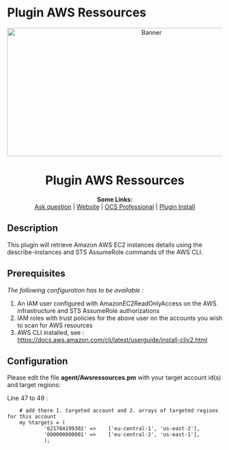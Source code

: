 # Plugin AWS Ressources

<p align="center">
  <img src="https://cdn.ocsinventory-ng.org/common/banners/banner660px.png" height=300 width=660 alt="Banner">
</p>

<h1 align="center">Plugin AWS Ressources</h1>
<p align="center">
  <b>Some Links:</b><br>
  <a href="http://ask.ocsinventory-ng.org">Ask question</a> |
  <a href="https://www.ocsinventory-ng.org/?utm_source=github-ocs">Website</a> |
  <a href="https://www.ocsinventory-ng.org/en/#ocs-pro-en">OCS Professional</a> |
  <a href="https://wiki.ocsinventory-ng.org/10.Plugin-engine/Using-plugins-installer/">Plugin Install</a>
</p>

## Description

This plugin will retrieve Amazon AWS EC2 instances details using the describe-instances and STS AssumeRole commands of the AWS CLI.

## Prerequisites

*The following configuration has to be available :*
1. An IAM user configured with AmazonEC2ReadOnlyAccess on the AWS infrastructure and STS AssumeRole authorizations 
2. IAM roles with trust policies for the above user on the accounts you wish to scan for AWS resources
3. AWS CLI installed, see : https://docs.aws.amazon.com/cli/latest/userguide/install-cliv2.html


## Configuration

Please edit the file **agent/Awsressources.pm** with your target account id(s) and target regions: 

Line 47 to 49 :  
```
    # add there 1. targeted account and 2. arrays of targeted regions for this account
    my %targets = (
            '621784199302' =>    ['eu-central-1', 'us-east-2'],
            '000000000001' =>    ['eu-central-2', 'us-east-1'],
            ); 
```

